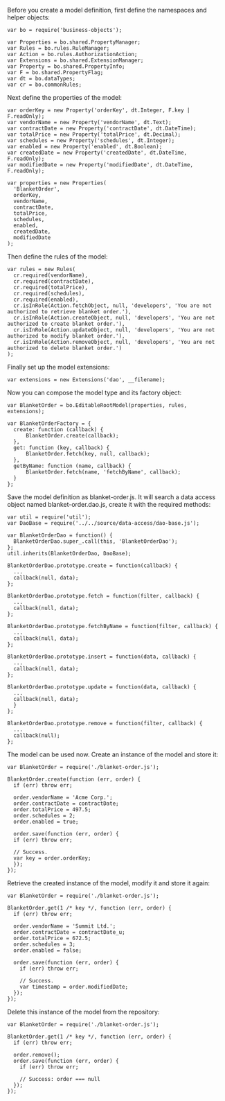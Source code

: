 Before you create a model definition, first define the namespaces and helper objects:

```
var bo = require('business-objects');

var Properties = bo.shared.PropertyManager;
var Rules = bo.rules.RuleManager;
var Action = bo.rules.AuthorizationAction;
var Extensions = bo.shared.ExtensionManager;
var Property = bo.shared.PropertyInfo;
var F = bo.shared.PropertyFlag;
var dt = bo.dataTypes;
var cr = bo.commonRules;
```

Next define the properties of the model:

```
var orderKey = new Property('orderKey', dt.Integer, F.key | F.readOnly);
var vendorName = new Property('vendorName', dt.Text);
var contractDate = new Property('contractDate', dt.DateTime);
var totalPrice = new Property('totalPrice', dt.Decimal);
var schedules = new Property('schedules', dt.Integer);
var enabled = new Property('enabled', dt.Boolean);
var createdDate = new Property('createdDate', dt.DateTime, F.readOnly);
var modifiedDate = new Property('modifiedDate', dt.DateTime, F.readOnly);

var properties = new Properties(
  'BlanketOrder',
  orderKey,
  vendorName,
  contractDate,
  totalPrice,
  schedules,
  enabled,
  createdDate,
  modifiedDate
);
```

Then define the rules of the model:

```
var rules = new Rules(
  cr.required(vendorName),
  cr.required(contractDate),
  cr.required(totalPrice),
  cr.required(schedules),
  cr.required(enabled),
  cr.isInRole(Action.fetchObject, null, 'developers', 'You are not authorized to retrieve blanket order.'),
  cr.isInRole(Action.createObject, null, 'developers', 'You are not authorized to create blanket order.'),
  cr.isInRole(Action.updateObject, null, 'developers', 'You are not authorized to modify blanket order.'),
  cr.isInRole(Action.removeObject, null, 'developers', 'You are not authorized to delete blanket order.')
);
```

Finally set up the model extensions:

```
var extensions = new Extensions('dao', __filename);
```

Now you can compose the model type and its factory object:

```
var BlanketOrder = bo.EditableRootModel(properties, rules, extensions);

var BlanketOrderFactory = {
  create: function (callback) {
      BlanketOrder.create(callback);
  },
  get: function (key, callback) {
      BlanketOrder.fetch(key, null, callback);
  },
  getByName: function (name, callback) {
      BlanketOrder.fetch(name, 'fetchByName', callback);
  }
};
```

Save the model definition as blanket-order.js. It will search a data access object
named blanket-order.dao.js, create it with the required methods:

```
var util = require('util');
var DaoBase = require('../../source/data-access/dao-base.js');

var BlanketOrderDao = function() {
  BlanketOrderDao.super_.call(this, 'BlanketOrderDao');
};
util.inherits(BlanketOrderDao, DaoBase);

BlanketOrderDao.prototype.create = function(callback) {
  ...
  callback(null, data);
};

BlanketOrderDao.prototype.fetch = function(filter, callback) {
  ...
  callback(null, data);
};

BlanketOrderDao.prototype.fetchByName = function(filter, callback) {
  ...
  callback(null, data);
};

BlanketOrderDao.prototype.insert = function(data, callback) {
  ...
  callback(null, data);
};

BlanketOrderDao.prototype.update = function(data, callback) {
  ...
  callback(null, data);
  }
};

BlanketOrderDao.prototype.remove = function(filter, callback) {
  ...
  callback(null);
};
```

The model can be used now. Create an instance of the model and store it:

```
var BlanketOrder = require('./blanket-order.js');

BlanketOrder.create(function (err, order) {
  if (err) throw err;

  order.vendorName = 'Acme Corp.';
  order.contractDate = contractDate;
  order.totalPrice = 497.5;
  order.schedules = 2;
  order.enabled = true;

  order.save(function (err, order) {
  if (err) throw err;

  // Success.
  var key = order.orderKey;
  });
});
```

Retrieve the created instance of the model, modify it and store it again:

```
var BlanketOrder = require('./blanket-order.js');

BlanketOrder.get(1 /* key */, function (err, order) {
  if (err) throw err;

  order.vendorName = 'Summit Ltd.';
  order.contractDate = contractDate_u;
  order.totalPrice = 672.5;
  order.schedules = 3;
  order.enabled = false;

  order.save(function (err, order) {
    if (err) throw err;

    // Success.
    var timestamp = order.modifiedDate;
  });
});
```

Delete this instance of the model from the repository:

```
var BlanketOrder = require('./blanket-order.js');

BlanketOrder.get(1 /* key */, function (err, order) {
  if (err) throw err;

  order.remove();
  order.save(function (err, order) {
    if (err) throw err;

    // Success: order === null
  });
});
```
